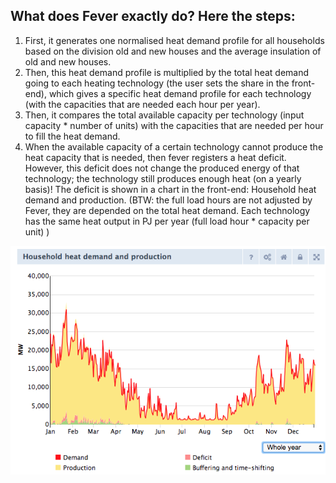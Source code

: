 ## What does Fever exactly do? Here the steps:

1.	First, it generates one normalised heat demand profile for all households based on the division old and new houses and the average insulation of old and new houses.
2.	Then, this heat demand profile is multiplied by the total heat demand going to each heating technology (the user sets the share in the front-end), which gives a specific heat demand profile for each technology (with the capacities that are needed each hour per year).
3.	Then, it compares the total available capacity per technology (input capacity * number of units) with the capacities that are needed per hour to fill the heat demand. 
4.	When the available capacity of a certain technology cannot produce the heat capacity that is needed, then fever registers a heat deficit. However, this deficit does not change the produced energy of that technology; the technology still produces enough heat (on a yearly basis)! The deficit is shown in a chart in the front-end: Household heat demand and production.
(BTW: the full load hours are not adjusted by Fever, they are depended on the total heat demand. Each technology has the same heat output in PJ per year (full load hour * capacity per unit) )

![Household heat demand and production (when space heating is 100% supplied with an air source heat pump)](../images/20181024_household_heat_demand_and_production.png)

